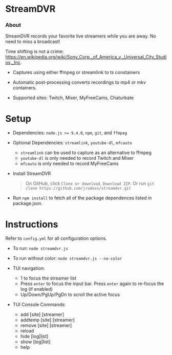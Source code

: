 StreamDVR
==========

### About ###

StreamDVR records your favorite live streamers while you are away.  No need to miss a broadcast!

Time shifting is not a crime:
https://en.wikipedia.org/wiki/Sony_Corp._of_America_v._Universal_City_Studios,_Inc.

* Captures using either ffmpeg or streamlink to ts constainers

* Automatic post-processing converts recordings to mp4 or mkv containers.

* Supported sites: Twitch, Mixer, MyFreeCams, Chaturbate

Setup
==========

* Dependencies: `node.js >= 9.4.0`, `npm`, `git`, and `ffmpeg`
* Optional Dependencies: `streamlink`, `youtube-dl`, `mfcauto`

  * `streamlink` can be used to capture as an alternative to ffmpeg
  * `youtube-dl` is only needed to record Twitch and Mixer
  * `mfcauto` is only needed to record MyFreeCams

* Install StreamDVR
  >On GitHub, click `Clone or download`, `Download ZIP`.
  >Or run `git clone https://github.com/jrudess/streamdvr.git`

* Run `npm install` to fetch all of the package dependences listed in package.json.

Instructions
===========

Refer to `config.yml` for all configuration options.

* To run: `node streamdvr.js`
* To run without color: `node streamdvr.js --no-color`

* TUI navigation:
    * 1 to focus the streamer list
    * Press `enter` to focus the input bar.  Press `enter` again to re-focus the log (if enabled)
    * Up/Down/PgUp/PgDn to scroll the active focus

* TUI Console Commands:
    * add     [site] [streamer]
    * addtemp [site] [streamer]
    * remove  [site] [streamer]
    * reload
    * hide [log|list]
    * show [log|list]
    * help

